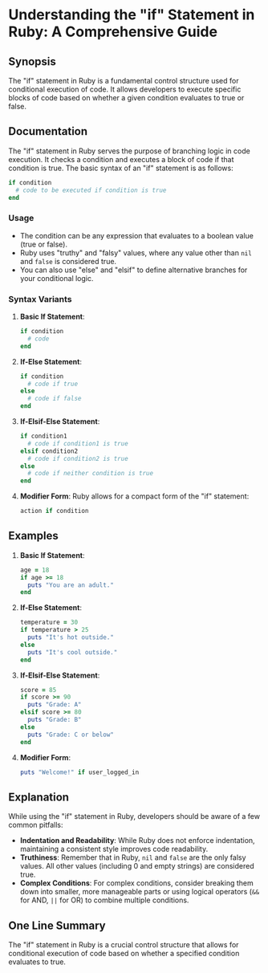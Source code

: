 <!--
Meta Description: # Understanding the "if" Statement in Ruby: A Comprehensive Guide ## Synopsis The "if" statement in Ruby is a fundamental control structure used for c...
Meta Keywords: ruby, statement, code, condition, true
-->

# Understanding the "if" Statement in Ruby: A Comprehensive Guide

## Synopsis
The "if" statement in Ruby is a fundamental control structure used for conditional execution of code. It allows developers to execute specific blocks of code based on whether a given condition evaluates to true or false.

## Documentation
The "if" statement in Ruby serves the purpose of branching logic in code execution. It checks a condition and executes a block of code if that condition is true. The basic syntax of an "if" statement is as follows:

```ruby
if condition
  # code to be executed if condition is true
end
```

### Usage
- The condition can be any expression that evaluates to a boolean value (true or false).
- Ruby uses "truthy" and "falsy" values, where any value other than `nil` and `false` is considered true.
- You can also use "else" and "elsif" to define alternative branches for your conditional logic.

### Syntax Variants
1. **Basic If Statement**:
    ```ruby
    if condition
      # code
    end
    ```

2. **If-Else Statement**:
    ```ruby
    if condition
      # code if true
    else
      # code if false
    end
    ```

3. **If-Elsif-Else Statement**:
    ```ruby
    if condition1
      # code if condition1 is true
    elsif condition2
      # code if condition2 is true
    else
      # code if neither condition is true
    end
    ```

4. **Modifier Form**:
   Ruby allows for a compact form of the "if" statement:
    ```ruby
    action if condition
    ```

## Examples

1. **Basic If Statement**:
    ```ruby
    age = 18
    if age >= 18
      puts "You are an adult."
    end
    ```

2. **If-Else Statement**:
    ```ruby
    temperature = 30
    if temperature > 25
      puts "It's hot outside."
    else
      puts "It's cool outside."
    end
    ```

3. **If-Elsif-Else Statement**:
    ```ruby
    score = 85
    if score >= 90
      puts "Grade: A"
    elsif score >= 80
      puts "Grade: B"
    else
      puts "Grade: C or below"
    end
    ```

4. **Modifier Form**:
    ```ruby
    puts "Welcome!" if user_logged_in
    ```

## Explanation
While using the "if" statement in Ruby, developers should be aware of a few common pitfalls:

- **Indentation and Readability**: While Ruby does not enforce indentation, maintaining a consistent style improves code readability.
- **Truthiness**: Remember that in Ruby, `nil` and `false` are the only falsy values. All other values (including 0 and empty strings) are considered true.
- **Complex Conditions**: For complex conditions, consider breaking them down into smaller, more manageable parts or using logical operators (`&&` for AND, `||` for OR) to combine multiple conditions.

## One Line Summary
The "if" statement in Ruby is a crucial control structure that allows for conditional execution of code based on whether a specified condition evaluates to true.